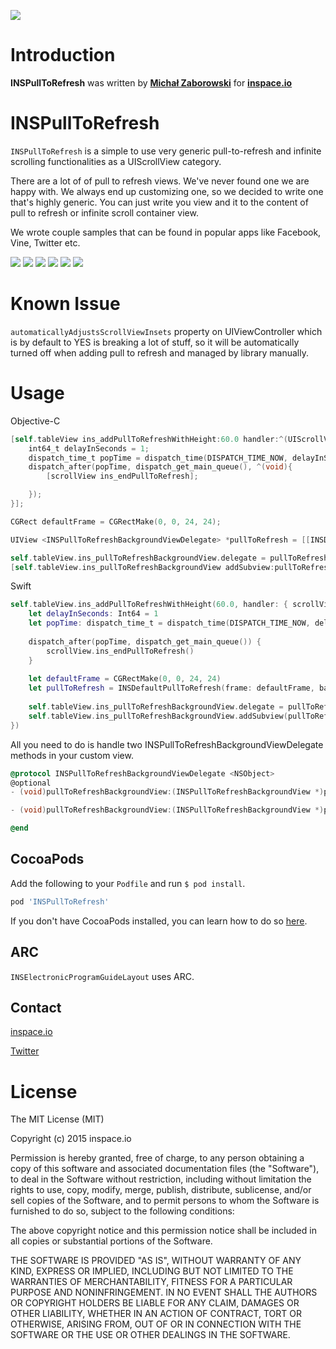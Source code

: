 [![](https://i.imgur.com/Wx47z9z.png)](http://inspace.io)

# Introduction

**INSPullToRefresh** was written by **[Michał Zaborowski](https://github.com/m1entus)** for **[inspace.io](http://inspace.io)**

# INSPullToRefresh

`INSPullToRefresh` is a simple to use very generic pull-to-refresh and infinite scrolling functionalities as a UIScrollView category.

There are a lot of of pull to refresh views. We've never found one we are happy with. We always end up customizing one, so we decided to write one that's highly generic. You can just write you view and it to the content of pull to refresh or infinite scroll container view.

We wrote couple samples that can be found in popular apps like Facebook, Vine, Twitter etc.

[![](https://raw.github.com/inspace-io/INSPullToRefresh/master/Screens/animation.gif)](https://raw.github.com/inspace-io/INSPullToRefresh/master/Screens/animation.gif)
[![](https://raw.github.com/inspace-io/INSPullToRefresh/master/Screens/animation1.gif)](https://raw.github.com/inspace-io/INSPullToRefresh/master/Screens/animation1.gif)
[![](https://raw.github.com/inspace-io/INSPullToRefresh/master/Screens/1.png)](https://raw.github.com/inspace-io/INSPullToRefresh/master/Screens/1.png)
[![](https://raw.github.com/inspace-io/INSPullToRefresh/master/Screens/2.png)](https://raw.github.com/inspace-io/INSPullToRefresh/master/Screens/2.png)
[![](https://raw.github.com/inspace-io/INSPullToRefresh/master/Screens/3.png)](https://raw.github.com/inspace-io/INSPullToRefresh/master/Screens/3.png)
[![](https://raw.github.com/inspace-io/INSPullToRefresh/master/Screens/4.png)](https://raw.github.com/inspace-io/INSPullToRefresh/master/Screens/4.png)


# Known Issue

`automaticallyAdjustsScrollViewInsets` property on UIViewController which is by default to YES is breaking a lot of stuff, so it will be automatically turned off when adding pull to refresh and managed by library manually.

# Usage

Objective-C

```objective-c
[self.tableView ins_addPullToRefreshWithHeight:60.0 handler:^(UIScrollView *scrollView) {
    int64_t delayInSeconds = 1;
    dispatch_time_t popTime = dispatch_time(DISPATCH_TIME_NOW, delayInSeconds * NSEC_PER_SEC);
    dispatch_after(popTime, dispatch_get_main_queue(), ^(void){
        [scrollView ins_endPullToRefresh];

    });
}];

CGRect defaultFrame = CGRectMake(0, 0, 24, 24);

UIView <INSPullToRefreshBackgroundViewDelegate> *pullToRefresh = [[INSDefaultPullToRefresh alloc] initWithFrame:defaultFrame backImage:[UIImage imageNamed:@"circleLight"] frontImage:[UIImage imageNamed:@"circleDark"]];

self.tableView.ins_pullToRefreshBackgroundView.delegate = pullToRefresh;
[self.tableView.ins_pullToRefreshBackgroundView addSubview:pullToRefresh];
```

Swift

```swift
self.tableView.ins_addPullToRefreshWithHeight(60.0, handler: { scrollView in
    let delayInSeconds: Int64 = 1
    let popTime: dispatch_time_t = dispatch_time(DISPATCH_TIME_NOW, delayInSeconds * Int64(NSEC_PER_SEC));
    
    dispatch_after(popTime, dispatch_get_main_queue()) {
        scrollView.ins_endPullToRefresh()
    }
    
    let defaultFrame = CGRectMake(0, 0, 24, 24)
    let pullToRefresh = INSDefaultPullToRefresh(frame: defaultFrame, backImage: UIImage(named: "default_child"), frontImage: UIImage(named: "default_user"))
    
    self.tableView.ins_pullToRefreshBackgroundView.delegate = pullToRefresh
    self.tableView.ins_pullToRefreshBackgroundView.addSubview(pullToRefresh)
})
```

All you need to do is handle two INSPullToRefreshBackgroundViewDelegate methods in your custom view.

```objective-c
@protocol INSPullToRefreshBackgroundViewDelegate <NSObject>
@optional
- (void)pullToRefreshBackgroundView:(INSPullToRefreshBackgroundView *)pullToRefreshBackgroundView didChangeState:(INSPullToRefreshBackgroundViewState)state;

- (void)pullToRefreshBackgroundView:(INSPullToRefreshBackgroundView *)pullToRefreshBackgroundView didChangeTriggerStateProgress:(CGFloat)progress;

@end
```

## CocoaPods

Add the following to your `Podfile` and run `$ pod install`.

``` ruby
pod 'INSPullToRefresh'
```

If you don't have CocoaPods installed, you can learn how to do so [here](http://cocoapods.org).

## ARC

`INSElectronicProgramGuideLayout` uses ARC.

## Contact

[inspace.io](http://inspace.io)

[Twitter](https://twitter.com/inspace_io)

# License

The MIT License (MIT)

Copyright (c) 2015 inspace.io

Permission is hereby granted, free of charge, to any person obtaining a copy
of this software and associated documentation files (the "Software"), to deal
in the Software without restriction, including without limitation the rights
to use, copy, modify, merge, publish, distribute, sublicense, and/or sell
copies of the Software, and to permit persons to whom the Software is
furnished to do so, subject to the following conditions:

The above copyright notice and this permission notice shall be included in all
copies or substantial portions of the Software.

THE SOFTWARE IS PROVIDED "AS IS", WITHOUT WARRANTY OF ANY KIND, EXPRESS OR
IMPLIED, INCLUDING BUT NOT LIMITED TO THE WARRANTIES OF MERCHANTABILITY,
FITNESS FOR A PARTICULAR PURPOSE AND NONINFRINGEMENT. IN NO EVENT SHALL THE
AUTHORS OR COPYRIGHT HOLDERS BE LIABLE FOR ANY CLAIM, DAMAGES OR OTHER
LIABILITY, WHETHER IN AN ACTION OF CONTRACT, TORT OR OTHERWISE, ARISING FROM,
OUT OF OR IN CONNECTION WITH THE SOFTWARE OR THE USE OR OTHER DEALINGS IN THE
SOFTWARE.
